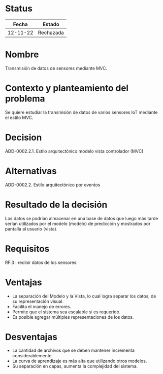 # Status

| Fecha | Estado |
| --- | --- |
| 12-11-22 | Rechazada |

# Nombre

Transmisión de datos de sensores mediante MVC.

# Contexto y planteamiento del problema

Se quiere estudiar la transmisión de datos de varios sensores IoT mediante el estilo MVC.

# Decision

ADD-0002.2.1. Estilo arquitectónico modelo vista controlador (MVC)

# Alternativas

ADD-0002.2. Estilo arquitectónico por eventos

# Resultado de la decisión

Los datos se podrían almacenar en una base de datos que luego más tarde serían utilizados por el modelo (modelo) de predicción y mostrados por pantalla al usuario (vista).

# Requisitos

RF.3 : recibir datos de los sensores

# Ventajas

- La separación del Modelo y la Vista, lo cual logra separar los datos, de su representación visual.
- Facilita el manejo de errores.
- Permite que el sistema sea escalable si es requerido.
- Es posible agregar múltiples representaciones de los datos.

# Desventajas

- La cantidad de archivos que se deben mantener incrementa considerablemente.
- La curva de aprendizaje es más alta que utilizando otros modelos.
- Su separación en capas, aumenta la complejidad del sistema.
